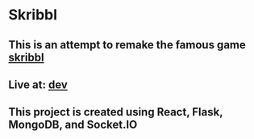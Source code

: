 # Skribbl
## This is an attempt to remake the famous game [skribbl](https://skribbl.io)
## Live at: [dev](http://192.168.43.2:3000/)
## This project is created using React, Flask, MongoDB, and <span>Socket.IO</span>
